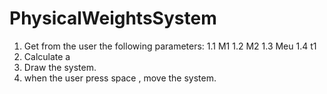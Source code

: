 # PhysicalWeightsSystem

1. Get from the user the following parameters:
1.1 M1
1.2 M2
1.3 Meu
1.4 t1
3. Calculate  a
4. Draw the system.
5. when the user press space , move the system.
   
